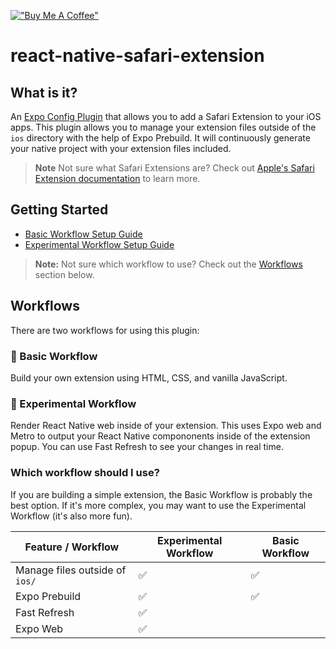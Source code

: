 [!["Buy Me A Coffee"](https://www.buymeacoffee.com/assets/img/custom_images/orange_img.png)](https://www.buymeacoffee.com/hugemathguy)

# react-native-safari-extension

## What is it?

An [Expo Config Plugin](https://docs.expo.dev/config-plugins/introduction/) that allows you to add a Safari Extension to your iOS apps. This plugin allows you to manage your extension files outside of the `ios` directory with the help of Expo Prebuild. It will continuously generate your native project with your extension files included.

> **Note** Not sure what Safari Extensions are? Check out [Apple's Safari Extension documentation](https://developer.apple.com/safari/extensions/) to learn more.

## Getting Started

- [Basic Workflow Setup Guide](./docs/Basic.md)
- [Experimental Workflow Setup Guide](./docs/Experimental.md)

> **Note:** Not sure which workflow to use? Check out the [Workflows](#workflows) section below.

## Workflows

There are two workflows for using this plugin:

### 💯 Basic Workflow

Build your own extension using HTML, CSS, and vanilla JavaScript.

### 🚀 Experimental Workflow

Render React Native web inside of your extension. This uses Expo web and Metro to output your React Native compononents inside of the extension popup. You can use Fast Refresh to see your changes in real time.

### Which workflow should I use?

If you are building a simple extension, the Basic Workflow is probably the best option. If it's more complex, you may want to use the Experimental Workflow (it's also more fun).

| Feature / Workflow             | Experimental Workflow | Basic Workflow |
| ------------------------------ | --------------------- | -------------- |
| Manage files outside of `ios/` | ✅                    | ✅             |
| Expo Prebuild                  | ✅                    | ✅             |
| Fast Refresh                   | ✅                    |                |
| Expo Web                       | ✅                    |                |
